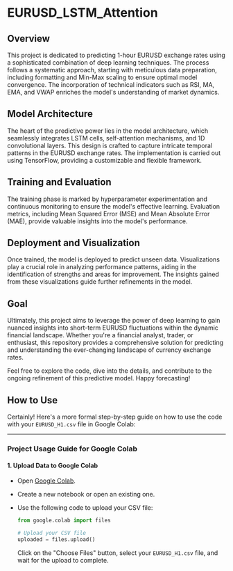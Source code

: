 # EURUSD_LSTM_Attention

## Overview

This project is dedicated to predicting 1-hour EURUSD exchange rates using a sophisticated combination of deep learning techniques. The process follows a systematic approach, starting with meticulous data preparation, including formatting and Min-Max scaling to ensure optimal model convergence. The incorporation of technical indicators such as RSI, MA, EMA, and VWAP enriches the model's understanding of market dynamics.

## Model Architecture

The heart of the predictive power lies in the model architecture, which seamlessly integrates LSTM cells, self-attention mechanisms, and 1D convolutional layers. This design is crafted to capture intricate temporal patterns in the EURUSD exchange rates. The implementation is carried out using TensorFlow, providing a customizable and flexible framework.

## Training and Evaluation

The training phase is marked by hyperparameter experimentation and continuous monitoring to ensure the model's effective learning. Evaluation metrics, including Mean Squared Error (MSE) and Mean Absolute Error (MAE), provide valuable insights into the model's performance.

## Deployment and Visualization

Once trained, the model is deployed to predict unseen data. Visualizations play a crucial role in analyzing performance patterns, aiding in the identification of strengths and areas for improvement. The insights gained from these visualizations guide further refinements in the model.

## Goal

Ultimately, this project aims to leverage the power of deep learning to gain nuanced insights into short-term EURUSD fluctuations within the dynamic financial landscape. Whether you're a financial analyst, trader, or enthusiast, this repository provides a comprehensive solution for predicting and understanding the ever-changing landscape of currency exchange rates.

Feel free to explore the code, dive into the details, and contribute to the ongoing refinement of this predictive model. Happy forecasting!

## How to Use

Certainly! Here's a more formal step-by-step guide on how to use the code with your `EURUSD_H1.csv` file in Google Colab:

---

### Project Usage Guide for Google Colab

#### 1. Upload Data to Google Colab

- Open [Google Colab](https://colab.research.google.com/).
- Create a new notebook or open an existing one.
- Use the following code to upload your CSV file:

    ```python
    from google.colab import files

    # Upload your CSV file
    uploaded = files.upload()
    ```

    Click on the "Choose Files" button, select your `EURUSD_H1.csv` file, and wait for the upload to complete.


